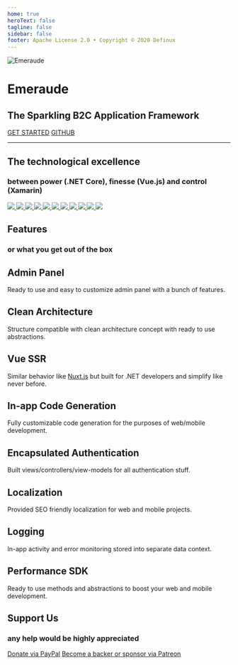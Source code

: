 ```yaml
---
home: true
heroText: false
tagline: false
sidebar: false
footer: Apache License 2.0 • Copyright © 2020 Definux
---
```

<div id="homepage">
    <p class="brand-container">
      <a class="brand" title="Emeraude">
        <img class="logo" src="/assets/images/logo.svg" alt="Emeraude">
        <h1 class="title">Emeraude</h1>
        <h2 class="sub-title">The Sparkling B2C Application Framework</h2>
      </a>
      <a class="btn btn-large get-started-btn" href="/guide/introduction.html" title="Get Started">GET STARTED</a>
      <a class="btn btn-large btn-gray" href="https://github.com/Definux/Emeraude" target="_blank" title="GitHub">GITHUB</a>
    </p>
    <hr/>
    <div id="technologies">
        <div class="hp-header">
            <h2 class="hp-title">The technological excellence</h2>
            <h3 class="hp-subtitle">between power (.NET Core), finesse (Vue.js) and control (Xamarin)</h3>
        </div>
        <div class="tech-list-container">
            <a title=".NET Core" class="tech-item" href="https://dotnet.microsoft.com/download" target="_blank">
                <img src="/assets/images/technologies/dotnetcore.png"/>
            </a>
            <a title="ASP.NET Core" class="tech-item" href="https://docs.microsoft.com/en-us/aspnet/core/" target="_blank">
                <img src="/assets/images/technologies/aspnetcore.png"/>
            </a>
            <a title="Microsoft SQL Server" class="tech-item" href="https://www.microsoft.com/en-us/sql-server/sql-server-downloads" target="_blank">
                <img src="/assets/images/technologies/sqlserver.png"/>
            </a>
            <a title="SQLite" class="tech-item" href="https://www.sqlite.org/index.html" target="_blank">
                <img src="/assets/images/technologies/sqlite.png"/>
            </a>
            <a title="Vue.js" class="tech-item" href="https://vuejs.org/" target="https://vuejs.org/">
                <img src="/assets/images/technologies/vuejs.png"/>
            </a>
            <a title="Node.js" class="tech-item" href="https://nodejs.org/" target="_blank">
                <img src="/assets/images/technologies/nodejs.png"/>
            </a>
            <a title="Xamarin" class="tech-item" href="https://dotnet.microsoft.com/apps/xamarin" target="_blank">
                <img src="/assets/images/technologies/xamarin.png"/>
            </a>
            <a title="Prism Library" class="tech-item" href="https://prismlibrary.com/" target="_blank">
                <img src="/assets/images/technologies/prism.png"/>
            </a>
            <a title="WebPack" class="tech-item" href="https://webpack.js.org/" target="_blank">
                <img src="/assets/images/technologies/webpack.png"/>
            </a>
            <a title="Gulp.js" class="tech-item" href="https://gulpjs.com/" target="_blank">
                <img src="/assets/images/technologies/gulp.png"/>
            </a>
            <a title="Sass" class="tech-item" href="https://sass-lang.com/" target="_blank">
                <img src="/assets/images/technologies/sass.png"/>
            </a>
        </div>
    </div>
    <div id="features">
        <div class="hp-header">
            <h2 class="hp-title">Features</h2>
            <h3 class="hp-subtitle">or what you get out of the box</h3>
        </div>
        <div class="feature-list">
            <div class="feature-list-row">
                <div class="feature-list-item">
                    <div class="d-flex">
                        <p class="mdi mdi-desktop-mac-dashboard"></p>
                        <h2 class="text-left">Admin Panel</h2>
                    </div>
                    <p class="feature-description">Ready to use and easy to customize admin panel with a bunch of features.</p>
                </div>
                <div class="feature-list-item">
                    <div class="d-flex">
                        <p class="mdi mdi-circle-slice-8"></p>
                        <h2 class="text-left">Clean Architecture</h2>
                    </div>
                    <p class="feature-description">Structure compatible with clean architecture concept with ready to use abstractions.</p>
                </div>
                <div class="feature-list-item">
                    <div class="d-flex">
                        <p class="mdi mdi-vuejs"></p>
                        <h2 class="text-left">Vue SSR</h2>
                    </div>
                    <p class="feature-description">Similar behavior like <a title="Nuxt.js" target="_blank" href="https://nuxtjs.org/">Nuxt.js</a> but built for .NET developers and simplify like never before.</p>
                </div>
                <div class="feature-list-item">
                    <div class="d-flex">
                        <p class="mdi mdi-state-machine"></p>
                        <h2 class="text-left">In-app Code Generation</h2>
                    </div>
                    <p class="feature-description">Fully customizable code generation for the purposes of web/mobile development.</p>
                </div>
            </div>
            <div class="feature-list-row">
                <div class="feature-list-item">
                    <div class="d-flex">
                        <p class="mdi mdi-account-key"></p>
                        <h2 class="text-left">Encapsulated Authentication</h2>
                    </div>
                    <p class="feature-description">Built views/controllers/view-models for all authentication stuff.</p>
                </div>
                <div class="feature-list-item">
                    <div class="d-flex">
                        <p class="mdi mdi-translate"></p>
                        <h2 class="text-left">Localization</h2>
                    </div>
                    <p class="feature-description">Provided SEO friendly localization for web and mobile projects.</p>
                </div>
                <div class="feature-list-item">
                    <div class="d-flex">
                        <p class="mdi mdi-chart-areaspline"></p>
                        <h2 class="text-left">Logging</h2>
                    </div>
                    <p class="feature-description">In-app activity and error monitoring stored into separate data context.</p>
                </div>
                <div class="feature-list-item">
                    <div class="d-flex">
                        <p class="mdi mdi-package"></p>
                        <h2 class="text-left">Performance SDK</h2>
                    </div>
                    <p class="feature-description">Ready to use methods and abstractions to boost your web and mobile development.</p>
                </div>
            </div>
        </div>
    </div>
    <div id="support">
        <div class="hp-header mb-2">
            <h2 class="hp-title">Support Us</h2>
            <h3 class="hp-subtitle">any help would be highly appreciated</h3>
        </div>
        <div class="donate-section">
            <a target="_blank" class="btn btn-large" href="https://www.paypal.com/cgi-bin/webscr?cmd=_s-xclick&hosted_button_id=YTEKSUJU7JTKW&source=url">Donate via PayPal</a>
            <a target="_blank" class="btn btn-large" href="https://www.patreon.com/definux">Become a backer or sponsor via Patreon</a>
        </div>
    </div>
</div>